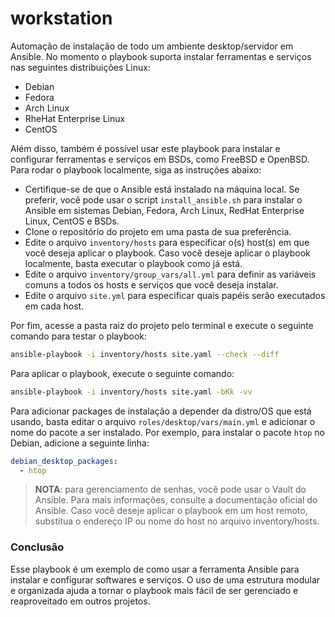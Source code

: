 # workstation
Automação de instalação de todo um ambiente desktop/servidor em Ansible. No momento o playbook suporta instalar ferramentas e serviços nas seguintes distribuições Linux:

* Debian
* Fedora
* Arch Linux
* RheHat Enterprise Linux
* CentOS

Além disso, também é possível usar este playbook para instalar e configurar ferramentas e serviços em BSDs, como FreeBSD e OpenBSD. Para rodar o playbook localmente, siga as instruções abaixo:

* Certifique-se de que o Ansible está instalado na máquina local. Se preferir, você pode usar o script `install_ansible.sh` para instalar o Ansible em sistemas Debian, Fedora, Arch Linux, RedHat Enterprise Linux, CentOS e BSDs.
* Clone o repositório do projeto em uma pasta de sua preferência.
* Edite o arquivo `inventory/hosts` para especificar o(s) host(s) em que você deseja aplicar o playbook. Caso você deseje aplicar o playbook localmente, basta executar o playbook como já está.
* Edite o arquivo `inventory/group_vars/all.yml` para definir as variáveis comuns a todos os hosts e serviços que você deseja instalar.
* Edite o arquivo `site.yml` para especificar quais papéis serão executados em cada host.

Por fim, acesse a pasta raiz do projeto pelo terminal e execute o seguinte comando para testar o playbook:

```bash
ansible-playbook -i inventory/hosts site.yaml --check --diff
```

Para aplicar o playbook, execute o seguinte comando:

```bash
ansible-playbook -i inventory/hosts site.yaml -bKk -vv
```

Para adicionar packages de instalação a depender da distro/OS que está usando, basta editar o arquivo `roles/desktop/vars/main.yml` e adicionar o nome do pacote a ser instalado. Por exemplo, para instalar o pacote `htop` no Debian, adicione a seguinte linha:

```yaml
debian_desktop_packages:
  - htop
```

> **NOTA**: para gerenciamento de senhas, você pode usar o Vault do Ansible. Para mais informações, consulte a documentação oficial do Ansible. Caso você deseje aplicar o playbook em um host remoto, substitua o endereço IP ou nome do host no arquivo inventory/hosts.

### Conclusão

Esse playbook é um exemplo de como usar a ferramenta Ansible para instalar e configurar softwares e serviços. O uso de uma estrutura modular e organizada ajuda a tornar o playbook mais fácil de ser gerenciado e reaproveitado em outros projetos.